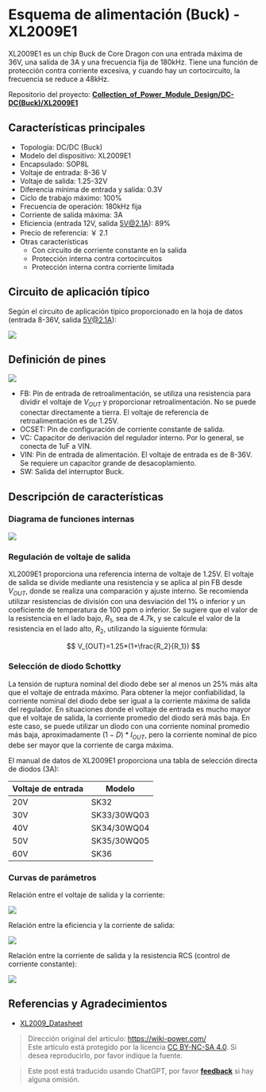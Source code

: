 # Esquema de alimentación (Buck) - XL2009E1

XL2009E1 es un chip Buck de Core Dragon con una entrada máxima de 36V, una salida de 3A y una frecuencia fija de 180kHz. Tiene una función de protección contra corriente excesiva, y cuando hay un cortocircuito, la frecuencia se reduce a 48kHz.

Repositorio del proyecto: [**Collection_of_Power_Module_Design/DC-DC(Buck)/XL2009E1**](<https://github.com/linyuxuanlin/Collection_of_Power_Module_Design/tree/main/DC-DC(Buck)/XL2009E1>)

## Características principales

- Topología: DC/DC (Buck)
- Modelo del dispositivo: XL2009E1
- Encapsulado: SOP8L
- Voltaje de entrada: 8-36 V
- Voltaje de salida: 1.25-32V
- Diferencia mínima de entrada y salida: 0.3V
- Ciclo de trabajo máximo: 100%
- Frecuencia de operación: 180kHz fija
- Corriente de salida máxima: 3A
- Eficiencia (entrada 12V, salida 5V@2.1A): 89%
- Precio de referencia: ￥ 2.1
- Otras características
  - Con circuito de corriente constante en la salida
  - Protección interna contra cortocircuitos
  - Protección interna contra corriente limitada

## Circuito de aplicación típico

Según el circuito de aplicación típico proporcionado en la hoja de datos (entrada 8-36V, salida 5V@2.1A):

![](https://img.wiki-power.com/d/wiki-media/img/20220407103157.png)

## Definición de pines

![](https://img.wiki-power.com/d/wiki-media/img/20220407065806.png)

- FB: Pin de entrada de retroalimentación, se utiliza una resistencia para dividir el voltaje de $V_{OUT}$ y proporcionar retroalimentación. No se puede conectar directamente a tierra. El voltaje de referencia de retroalimentación es de 1.25V.
- OCSET: Pin de configuración de corriente constante de salida.
- VC: Capacitor de derivación del regulador interno. Por lo general, se conecta de 1uF a VIN.
- VIN: Pin de entrada de alimentación. El voltaje de entrada es de 8-36V. Se requiere un capacitor grande de desacoplamiento.
- SW: Salida del interruptor Buck.

## Descripción de características

### Diagrama de funciones internas

![](https://img.wiki-power.com/d/wiki-media/img/20220407070413.png)

### Regulación de voltaje de salida

XL2009E1 proporciona una referencia interna de voltaje de 1.25V. El voltaje de salida se divide mediante una resistencia y se aplica al pin FB desde $V_{OUT}$, donde se realiza una comparación y ajuste interno. Se recomienda utilizar resistencias de división con una desviación del 1% o inferior y un coeficiente de temperatura de 100 ppm o inferior. Se sugiere que el valor de la resistencia en el lado bajo, $R_1$, sea de 4.7k, y se calcule el valor de la resistencia en el lado alto, $R_2$, utilizando la siguiente fórmula:

$$
V_{OUT}=1.25*(1+\frac{R_2}{R_1})
$$

### Selección de diodo Schottky

La tensión de ruptura nominal del diodo debe ser al menos un 25% más alta que el voltaje de entrada máximo. Para obtener la mejor confiabilidad, la corriente nominal del diodo debe ser igual a la corriente máxima de salida del regulador. En situaciones donde el voltaje de entrada es mucho mayor que el voltaje de salida, la corriente promedio del diodo será más baja. En este caso, se puede utilizar un diodo con una corriente nominal promedio más baja, aproximadamente $(1-D) * I_{OUT}$, pero la corriente nominal de pico debe ser mayor que la corriente de carga máxima.

El manual de datos de XL2009E1 proporciona una tabla de selección directa de diodos (3A):

| Voltaje de entrada | Modelo        |
| ----------------- | ------------- |
| 20V               | SK32          |
| 30V               | SK33/30WQ03   |
| 40V               | SK34/30WQ04   |
| 50V               | SK35/30WQ05   |
| 60V               | SK36          |

### Curvas de parámetros

Relación entre el voltaje de salida y la corriente:

![](https://img.wiki-power.com/d/wiki-media/img/20220407100229.png)

Relación entre la eficiencia y la corriente de salida:

![](https://img.wiki-power.com/d/wiki-media/img/20220407103033.png)

Relación entre la corriente de salida y la resistencia RCS (control de corriente constante):

![](https://img.wiki-power.com/d/wiki-media/img/20220407102905.png)

## Referencias y Agradecimientos

- [XL2009_Datasheet](https://datasheet.lcsc.com/lcsc/1806111754_XLSEMI-XL2009E1_C73335.pdf)

> Dirección original del artículo: <https://wiki-power.com/>  
> Este artículo está protegido por la licencia [CC BY-NC-SA 4.0](https://creativecommons.org/licenses/by/4.0/deed.zh). Si desea reproducirlo, por favor indique la fuente.

> Este post está traducido usando ChatGPT, por favor [**feedback**](https://github.com/linyuxuanlin/Wiki_MkDocs/issues/new) si hay alguna omisión.